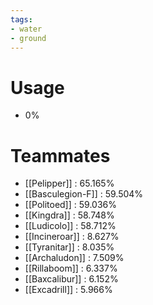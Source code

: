 ```yaml
---
tags:
- water
- ground
---
```

# Usage
- 0%
# Teammates
- [[Pelipper]] : 65.165%
- [[Basculegion-F]] : 59.504%
- [[Politoed]] : 59.036%
- [[Kingdra]] : 58.748%
- [[Ludicolo]] : 58.712%
- [[Incineroar]] : 8.627%
- [[Tyranitar]] : 8.035%
- [[Archaludon]] : 7.509%
- [[Rillaboom]] : 6.337%
- [[Baxcalibur]] : 6.152%
- [[Excadrill]] : 5.966%